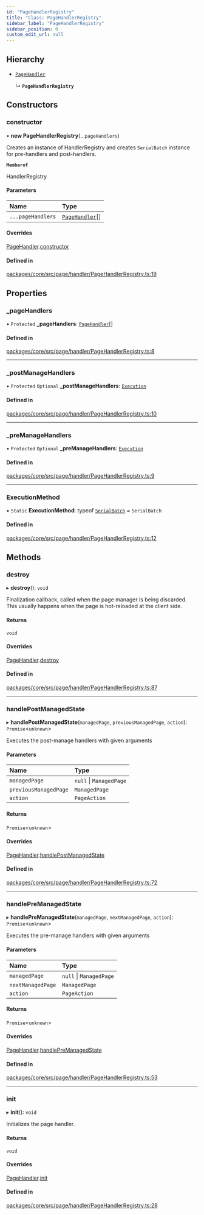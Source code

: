 ```yaml
---
id: "PageHandlerRegistry"
title: "Class: PageHandlerRegistry"
sidebar_label: "PageHandlerRegistry"
sidebar_position: 0
custom_edit_url: null
---
```


## Hierarchy

- [`PageHandler`](PageHandler.md)

  ↳ **`PageHandlerRegistry`**

## Constructors

### constructor

• **new PageHandlerRegistry**(...`pageHandlers`)

Creates an instance of HandlerRegistry and creates `SerialBatch`
instance for pre-handlers and post-handlers.

**`Memberof`**

HandlerRegistry

#### Parameters

| Name | Type |
| :------ | :------ |
| `...pageHandlers` | [`PageHandler`](PageHandler.md)[] |

#### Overrides

[PageHandler](PageHandler.md).[constructor](PageHandler.md#constructor)

#### Defined in

[packages/core/src/page/handler/PageHandlerRegistry.ts:19](https://github.com/seznam/ima/blob/16487954/packages/core/src/page/handler/PageHandlerRegistry.ts#L19)

## Properties

### \_pageHandlers

• `Protected` **\_pageHandlers**: [`PageHandler`](PageHandler.md)[]

#### Defined in

[packages/core/src/page/handler/PageHandlerRegistry.ts:8](https://github.com/seznam/ima/blob/16487954/packages/core/src/page/handler/PageHandlerRegistry.ts#L8)

___

### \_postManageHandlers

• `Protected` `Optional` **\_postManageHandlers**: [`Execution`](Execution.md)

#### Defined in

[packages/core/src/page/handler/PageHandlerRegistry.ts:10](https://github.com/seznam/ima/blob/16487954/packages/core/src/page/handler/PageHandlerRegistry.ts#L10)

___

### \_preManageHandlers

• `Protected` `Optional` **\_preManageHandlers**: [`Execution`](Execution.md)

#### Defined in

[packages/core/src/page/handler/PageHandlerRegistry.ts:9](https://github.com/seznam/ima/blob/16487954/packages/core/src/page/handler/PageHandlerRegistry.ts#L9)

___

### ExecutionMethod

▪ `Static` **ExecutionMethod**: typeof [`SerialBatch`](SerialBatch.md) = `SerialBatch`

#### Defined in

[packages/core/src/page/handler/PageHandlerRegistry.ts:12](https://github.com/seznam/ima/blob/16487954/packages/core/src/page/handler/PageHandlerRegistry.ts#L12)

## Methods

### destroy

▸ **destroy**(): `void`

Finalization callback, called when the page manager is being discarded.
This usually happens when the page is hot-reloaded at the client side.

#### Returns

`void`

#### Overrides

[PageHandler](PageHandler.md).[destroy](PageHandler.md#destroy)

#### Defined in

[packages/core/src/page/handler/PageHandlerRegistry.ts:87](https://github.com/seznam/ima/blob/16487954/packages/core/src/page/handler/PageHandlerRegistry.ts#L87)

___

### handlePostManagedState

▸ **handlePostManagedState**(`managedPage`, `previousManagedPage`, `action`): `Promise`<`unknown`\>

Executes the post-manage handlers with given arguments

#### Parameters

| Name | Type |
| :------ | :------ |
| `managedPage` | ``null`` \| `ManagedPage` |
| `previousManagedPage` | `ManagedPage` |
| `action` | `PageAction` |

#### Returns

`Promise`<`unknown`\>

#### Overrides

[PageHandler](PageHandler.md).[handlePostManagedState](PageHandler.md#handlepostmanagedstate)

#### Defined in

[packages/core/src/page/handler/PageHandlerRegistry.ts:72](https://github.com/seznam/ima/blob/16487954/packages/core/src/page/handler/PageHandlerRegistry.ts#L72)

___

### handlePreManagedState

▸ **handlePreManagedState**(`managedPage`, `nextManagedPage`, `action`): `Promise`<`unknown`\>

Executes the pre-manage handlers with given arguments

#### Parameters

| Name | Type |
| :------ | :------ |
| `managedPage` | ``null`` \| `ManagedPage` |
| `nextManagedPage` | `ManagedPage` |
| `action` | `PageAction` |

#### Returns

`Promise`<`unknown`\>

#### Overrides

[PageHandler](PageHandler.md).[handlePreManagedState](PageHandler.md#handlepremanagedstate)

#### Defined in

[packages/core/src/page/handler/PageHandlerRegistry.ts:53](https://github.com/seznam/ima/blob/16487954/packages/core/src/page/handler/PageHandlerRegistry.ts#L53)

___

### init

▸ **init**(): `void`

Initializes the page handler.

#### Returns

`void`

#### Overrides

[PageHandler](PageHandler.md).[init](PageHandler.md#init)

#### Defined in

[packages/core/src/page/handler/PageHandlerRegistry.ts:28](https://github.com/seznam/ima/blob/16487954/packages/core/src/page/handler/PageHandlerRegistry.ts#L28)
